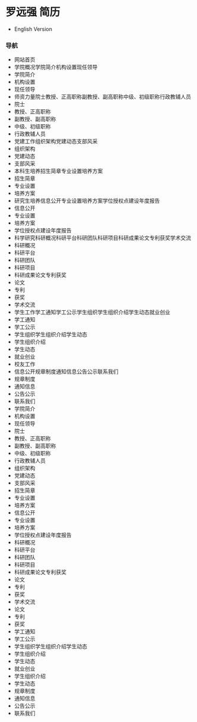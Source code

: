 # 罗远强 简历
- English Version

### 导航
- 网站首页
- 学院概况学院简介机构设置现任领导
- 学院简介
- 机构设置
- 现任领导
- 师资力量院士教授、正高职称副教授、副高职称中级、初级职称行政教辅人员
- 院士
- 教授、正高职称
- 副教授、副高职称
- 中级、初级职称
- 行政教辅人员
- 党建工作组织架构党建动态支部风采
- 组织架构
- 党建动态
- 支部风采
- 本科生培养招生简章专业设置培养方案
- 招生简章
- 专业设置
- 培养方案
- 研究生培养信息公开专业设置培养方案学位授权点建设年度报告
- 信息公开
- 专业设置
- 培养方案
- 学位授权点建设年度报告
- 科学研究科研概况科研平台科研团队科研项目科研成果论文专利获奖学术交流
- 科研概况
- 科研平台
- 科研团队
- 科研项目
- 科研成果论文专利获奖
- 论文
- 专利
- 获奖
- 学术交流
- 学生工作学工通知学工公示学生组织学生组织介绍学生动态就业创业
- 学工通知
- 学工公示
- 学生组织学生组织介绍学生动态
- 学生组织介绍
- 学生动态
- 就业创业
- 校友工作
- 信息公开规章制度通知信息公告公示联系我们
- 规章制度
- 通知信息
- 公告公示
- 联系我们
- 学院简介
- 机构设置
- 现任领导
- 院士
- 教授、正高职称
- 副教授、副高职称
- 中级、初级职称
- 行政教辅人员
- 组织架构
- 党建动态
- 支部风采
- 招生简章
- 专业设置
- 培养方案
- 信息公开
- 专业设置
- 培养方案
- 学位授权点建设年度报告
- 科研概况
- 科研平台
- 科研团队
- 科研项目
- 科研成果论文专利获奖
- 论文
- 专利
- 获奖
- 学术交流
- 论文
- 专利
- 获奖
- 学工通知
- 学工公示
- 学生组织学生组织介绍学生动态
- 学生组织介绍
- 学生动态
- 就业创业
- 学生组织介绍
- 学生动态
- 规章制度
- 通知信息
- 公告公示
- 联系我们
